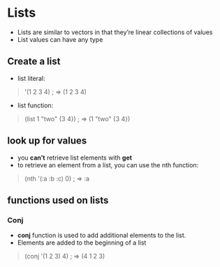 # Lists

- Lists are similar to vectors in that they’re linear collections of values
- List values can have any type

## Create a list

- list literal:
> '(1 2 3 4) ; => (1 2 3 4)
- list function:
> (list 1 "two" {3 4}) ; => (1 "two" {3 4})

## look up for values

- you **can’t** retrieve list elements with **get**
- to retrieve an element from a list, you can use the nth function:
> (nth '(:a :b :c) 0) ; => :a


## functions used on lists

### Conj
- **conj** function is used to add additional elements to the list.
- Elements are added to the beginning of a list
> (conj '(1 2 3) 4) ; => (4 1 2 3)

